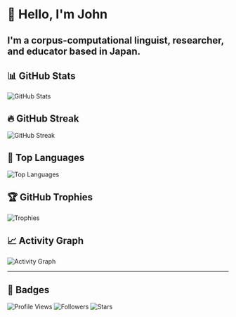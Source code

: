 
# 👋 Hello, I'm John

I'm a corpus-computational linguist, researcher, and educator based in Japan.  
---

## 📊 GitHub Stats
![GitHub Stats](https://github-readme-stats.vercel.app/api?username=john6938&show_icons=true&theme=dark)

## 🔥 GitHub Streak
![GitHub Streak](https://github-readme-streak-stats.herokuapp.com/?user=john6938&theme=dark)

## 🧠 Top Languages
![Top Languages](https://github-readme-stats.vercel.app/api/top-langs/?username=john6938&layout=compact&theme=dark)

## 🏆 GitHub Trophies
![Trophies](https://github-profile-trophy.vercel.app/?username=john6938&theme=darkhub)

## 📈 Activity Graph
![Activity Graph](https://github-readme-activity-graph.vercel.app/graph?username=john6938&theme=github-dark)

---

## 🧩 Badges
![Profile Views](https://komarev.com/ghpvc/?username=john6938&color=blue)
![Followers](https://img.shields.io/github/followers/john6938?label=Followers)
![Stars](https://img.shields.io/github/stars/john6938?label=Stars)

<!--
**john6938/john6938** is a ✨ _special_ ✨ repository because its `README.md` (this file) appears on your GitHub profile.
